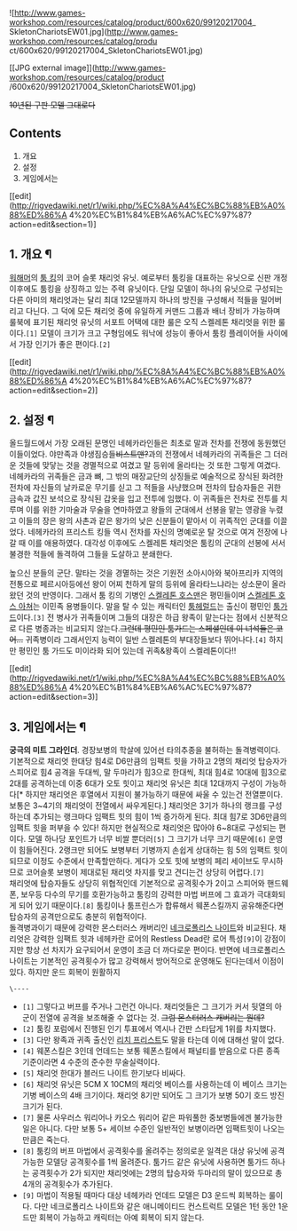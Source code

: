 ![http://www.games-workshop.com/resources/catalog/product/600x620/99120217004_
SkletonChariotsEW01.jpg](http://www.games-workshop.com/resources/catalog/produ
ct/600x620/99120217004_SkletonChariotsEW01.jpg)

[[JPG external image]](http://www.games-workshop.com/resources/catalog/product
/600x620/99120217004_SkletonChariotsEW01.jpg)

  
<del>10년된 구판 모델 그대로다</del>

## Contents

    

1. 개요 
2. 설정 
3. 게임에서는 

[[edit](http://rigvedawiki.net/r1/wiki.php/%EC%8A%A4%EC%BC%88%EB%A0%88%ED%86%A
4%20%EC%B1%84%EB%A6%AC%EC%97%87?action=edit&section=1)]

## 1. 개요 ¶

[워해머](%EC%9B%8C%ED%95%B4%EB%A8%B8.md)의 [툼 킹](%ED%88%BC%20%ED%82%B9.md)의
코어 슬롯 채리엇 유닛. 예로부터 툼킹을 대표하는 유닛으로 신판 개정 이후에도 툼킹을 상징하고 있는 주력 유닛이다. 단일 모델이 하나의
유닛으로 구성되는 다른 아미의 채리엇과는 달리 최대 12모델까지 하나의 방진을 구성해서 적들을 밀어버리고 다닌다. 그 덕에 모든 채리엇 중에
유일하게 커맨드 그룹과 배너 장비가 가능하며 룰북에 표기된 채리엇 유닛의 서포트 어택에 대한 룰은 오직 스켈레톤 채리엇을 위한
룰이다.`[1]` 모델이 크기가 크고 구형임에도 워낙에 성능이 좋아서 툼킹 플레이어들 사이에서 가장 인기가 좋은 편이다.`[2]`

  

[[edit](http://rigvedawiki.net/r1/wiki.php/%EC%8A%A4%EC%BC%88%EB%A0%88%ED%86%A
4%20%EC%B1%84%EB%A6%AC%EC%97%87?action=edit&section=2)]

## 2. 설정 ¶

올드월드에서 가장 오래된 문명인 네헤카라인들은 최초로 말과 전차를 전쟁에 동원했던 이들이었다. 야만족과
야생짐승들<del>비스트맨?</del>과의 전쟁에서 네헤카라의 귀족들은 그 더러운 것들에 맞닿는 것을 경멸적으로 여겼고 말 등위에 올라타는
것 또한 그렇게 여겼다. 네헤카라의 귀족들은 금과 뼈, 그 밖의 매장교단의 상징들로 예술적으로 장식된 화려한 전차에 자신들의 날카로운 무기를
싣고 그 적들을 사냥했으며 전차의 탑승자들은 귀한 금속과 값진 보석으로 장식된 갑옷을 입고 전투에 임했다. 이 귀족들은 전차로 전투를 치루며
이를 위한 기마술과 무술을 연마하였고 왕들의 군대에서 선봉을 맡는 영광을 누렸고 이들의 장은 왕의 사촌과 같은 왕가의 낮은 신분들이 맡아서
이 귀족적인 군대를 이끌었다. 네헤카라의 프리스트 킹들 역시 전차를 자신의 명예로운 탈 것으로 여겨 전장에 나갈 때 이를 애용하였다. 대각성
이후에도 스켈레톤 채리엇은 툼킹의 군대의 선봉에 서서 불경한 적들에 돌격하여 그들을 도살하고 분쇄한다.

  

높으신 분들의 군단. 말타는 것을 경멸하는 것은 기원전 소아시아와 북아프리카 지역의 전통으로 페르시아등에선 왕이 어찌 천하게 말의 등위에
올라타느냐라는 상소문이 올라왔던 것의 반영이다. 그래서 툼 킹의 기병인 [스켈레톤 호스맨](%EC%8A%A4%EC%BC%88%EB%A0%88%ED%86%A4%20%ED%98%B8%EC%8A%A4%EB%A7%A8.md)은 평민들이며 [스켈레톤 호스 아쳐](%EC%8A%A4%EC%BC%88%EB%A0%88%ED%86%A4%20%ED%98%B8%EC%8A%A4%20%EC%95%84%EC%B3%90.md)는
이민족 용병들이다. 말을 탈 수 있는 캐릭터인 [툼헤럴드](%ED%88%BC%20%ED%97%A4%EB%9F%B4%EB%93%9C.md)는 출신이 평민인 [툼가드](%ED%88%BC%20%EA%B0%80%EB%93%9C.md)이다.`[3]` 전 병사가 귀족들이며 그들의 대장은 하급 왕족이
맡는다는 점에서 신분적으로 다른 병종과는 비교되지 않는다.<del>그런데 평민인 툼가드는 스페셜인데 이 녀석들은 코어...</del>
귀족병이라 그래서인지 능력이 일반 스켈레톤의 부대장들보다 뛰어나다.`[4]` 하지만 평민인 툼 가드도 미이라화 되어 있는데 귀족&왕족이
스켈레톤이다!!

  

[[edit](http://rigvedawiki.net/r1/wiki.php/%EC%8A%A4%EC%BC%88%EB%A0%88%ED%86%A
4%20%EC%B1%84%EB%A6%AC%EC%97%87?action=edit&section=3)]

## 3. 게임에서는 ¶

**궁극의 미트 그라인더**. 경장보병의 학살에 있어선 타의추종을 불허하는 돌격병력이다. 기본적으로 채리엇 한대당 힘4로 D6만큼의 임팩트 힛을 가하고 2명의 채리엇 탑승자가 스피어로 힘4 공격을 두대씩, 말 두마리가 힘3으로 한대씩, 최대 힘4로 10대에 힘3으로 2대를 공격하는데 이중 6대가 오토 힛이고 채리엇 유닛은 최대 12대까지 구성이 가능하다[* 하지만 채리엇은 후열에서 지원이 불가능하기 때문에 싸울 수 있는건 전열뿐이다. 보통은 3~4기의 채리엇이 전열에서 싸우게된다.] 채리엇은 3기가 하나의 랭크를 구성하는데 추가되는 랭크마다 임팩트 힛의 힘이 1씩 증가하게 된다. 최대 힘7로 3D6만큼의 임팩트 힛을 퍼부을 수 있다! 하지만 현실적으로 채리엇은 많아야 6~8대로 구성되는 편이다. 모델 하나당 포인트가 너무 비쌀 뿐더러`[5]` 그 크기가 너무 크기 때문에`[6]` 운영이 힘들어진다. 2랭크만 되어도 보병부터 기병까지 손쉽게 상대하는 힘 5의 임팩트 힛이 되므로 이정도 수준에서 만족할만하다. 게다가 오토 힛에 보병의 페리 세이브도 무시하므로 코어슬롯 보병이 제대로된 채리엇 차지를 맞고 견디는건 상당히 어렵다.`[7]`   
채리엇에 탑승자들도 상당히 위협적인데 기본적으로 공격횟수가 2이고 스피어와 핸드웨폰, 보우등 다수의 무기를 호환가능하고 툼킹의 강력한 마법
버프에 그 효과가 극대화되게 되어 있기 때문이다.`[8]` 툼킹이나 툼프린스가 합류해서 웨폰스킬까지 공유해준다면 탑승자의 공격만으로도 충분히
위협적이다.  
돌격병과이기 때문에 강력한 몬스터러스 캐버리인 [네크로폴리스 나이트](%EB%84%A4%ED%81%AC%EB%A1%9C%ED%8F%B4%EB%A6%AC%EC%8A%A4%20%EB%82%98%EC%9D%B4%ED%8A%B8.md)와 비교된다. 채리엇은 강력한 임팩트 힛과
네헤카란 로어의 Restless Dead란 로어 특성`[9]`이 강점이지만 항상 선 차지가 요구되어서 운영이 조금 더 까다로운 편이다.
반면에 네크로폴리스 나이트는 기본적인 공격횟수가 많고 강력해서 방어적으로 운영해도 된다는데서 이점이 있다. 하지만 운드 회복이 원활하지

`\----`

  * `[1]` 그렇다고 버프를 주거나 그런건 아니다. 채리엇들은 그 크기가 커서 뒷열의 아군이 전열에 공격을 보조해줄 수 없다는 것. <del>그럼 몬스터러스 캐버리는 뭔데?</del>
  * `[2]` 툼킹 포럼에서 진행된 인기 투표에서 역시나 간판 스타답게 1위를 차지했다.
  * `[3]` 다만 왕족과 귀족 출신인 [리치 프리스트](%EB%A6%AC%EC%B9%98%20%ED%94%84%EB%A6%AC%EC%8A%A4%ED%8A%B8.md)도 말을 타는데 이에 대해선 말이 없다.
  * `[4]` 웨폰스킬은 3인데 언데드는 보통 웨폰스킬에서 패널티를 받음으로 다른 종족 기준이라면 4 수준의 준수한 무술실력이다.
  * `[5]` 채리엇 한대가 블러드 나이트 한기보다 비싸다.
  * `[6]` 채리엇 유닛은 5CM X 10CM의 채리엇 베이스를 사용하는데 이 베이스 크기는 기병 베이스의 4배 크기이다. 채리엇 8기만 되어도 그 크기가 보병 50기 호드 방진크기가 된다.
  * `[7]` 물론 사우러스 워리어나 카오스 워리어 같은 파워풀한 중보병들에겐 불가능한 일은 아니다. 다만 보통 5+ 세이브 수준인 일반적인 보병이라면 임팩트힛이 나오는 만큼은 죽는다.
  * `[8]` 툼킹의 버프 마법에서 공격횟수를 올려주는 정의로운 일격은 대상 유닛에 공격가능한 모델당 공격횟수를 1씩 올려준다. 툼가드 같은 유닛에 사용하면 툼가드 하나는 공격횟수가 2가 되지만 채리엇에는 2명의 탑승자와 두마리의 말이 있으므로 총 4개의 공격횟수가 추가된다.
  * `[9]` 마법이 적용될 때마다 대상 네헤카라 언데드 모델은 D3 운드씩 회복하는 룰이다. 다만 네크로폴리스 나이트와 같은 애니메이티드 컨스트럭트 모델은 1턴 동안 1운드만 회복이 가능하고 캐릭터는 아예 회복이 되지 않는다.

